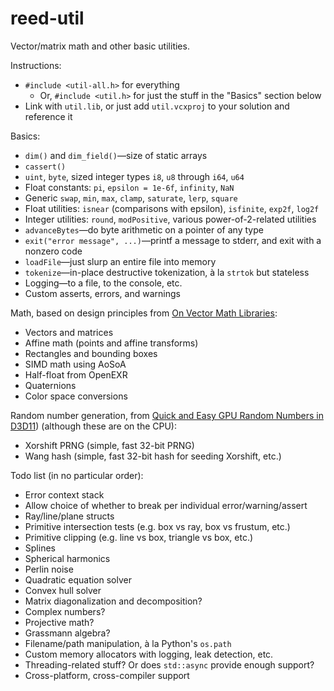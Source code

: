 reed-util
=========

Vector/matrix math and other basic utilities.

Instructions:
* `#include <util-all.h>` for everything
  * Or, `#include <util.h>` for just the stuff in the "Basics" section below
* Link with `util.lib`, or just add `util.vcxproj` to your solution and reference it

Basics:
* `dim()` and `dim_field()`—size of static arrays
* `cassert()`
* `uint`, `byte`, sized integer types `i8`, `u8` through `i64`, `u64`
* Float constants: `pi`, `epsilon = 1e-6f`, `infinity`, `NaN`
* Generic `swap`, `min`, `max`, `clamp`, `saturate`, `lerp`, `square`
* Float utilities: `isnear` (comparisons with epsilon), `isfinite`, `exp2f`, `log2f`
* Integer utilities: `round`, `modPositive`, various power-of-2-related utilities
* `advanceBytes`—do byte arithmetic on a pointer of any type
* `exit("error message", ...)`—printf a message to stderr, and exit with a nonzero code
* `loadFile`—just slurp an entire file into memory
* `tokenize`—in-place destructive tokenization, à la `strtok` but stateless
* Logging—to a file, to the console, etc.
* Custom asserts, errors, and warnings

Math, based on design principles from [On Vector Math Libraries](http://www.reedbeta.com/blog/2013/12/28/on-vector-math-libraries/):
* Vectors and matrices
* Affine math (points and affine transforms)
* Rectangles and bounding boxes
* SIMD math using AoSoA
* Half-float from OpenEXR
* Quaternions
* Color space conversions

Random number generation, from [Quick and Easy GPU Random Numbers in D3D11](http://www.reedbeta.com/blog/2013/01/12/quick-and-easy-gpu-random-numbers-in-d3d11/)) (although these are on the CPU):
* Xorshift PRNG (simple, fast 32-bit PRNG)
* Wang hash (simple, fast 32-bit hash for seeding Xorshift, etc.)

Todo list (in no particular order):
* Error context stack
* Allow choice of whether to break per individual error/warning/assert
* Ray/line/plane structs
* Primitive intersection tests (e.g. box vs ray, box vs frustum, etc.)
* Primitive clipping (e.g. line vs box, triangle vs box, etc.)
* Splines
* Spherical harmonics
* Perlin noise
* Quadratic equation solver
* Convex hull solver
* Matrix diagonalization and decomposition?
* Complex numbers?
* Projective math?
* Grassmann algebra?
* Filename/path manipulation, à la Python's `os.path`
* Custom memory allocators with logging, leak detection, etc.
* Threading-related stuff?  Or does `std::async` provide enough support?
* Cross-platform, cross-compiler support
